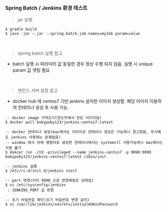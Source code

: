 
### Spring Batch / Jenkins 환경 테스트

> jar 실행

```
$ gradle build
$ java -jar ~.jar --spring.batch.job.names=myJob param=value
```

<br>

> spring batch 실행 참고

* batch 실행 시 파라미터 값 동일한 경우 정상 수행 되지 않음. 실행 시 unique param 값 셋팅 필요

<br>

> 젠킨스 서버 설정 참고

* docker hub 에 centos7 기반 jenkins 설치한 이미지 생성함. 해당 이미지 이용하여 컨테이너 생성 후 사용 가능.

```
-- docker image 가져오기(윈도우에서 만든 이미지임)
$ docker pull bobypoby123/jenkins-centos7:latest

-- docker 컨테이너 생성(mac에서도 이미지로 컨테이너 생성은 가능하나 경고창뜸, 무시해도 jenkins 사용에는 문제없음)
-- window 에서 아래 명령어로 생성한 컨테이너에서는 systemctl 사용가능하나 mac에서는 사용 불가
$ dokcer run -itd -privileged --name jenkins-centos7 -p 9090:9090 bobypoby123/jenkins-centos7:latest /sbin/init

-- jenkins 실행
$ /etc/rc.d/init.d/jenkins start

-- port 변경(이미 9090 으로 변경해놓은 상태임)
$ vi /etc/sysconfig/jenkins
 : JENKINS_PORT 값 변경
 
-- 초기 비밀번호 확인(초기 비밀번호 변경 금지)
$ vi /var/lib/jenkins/secrets/initialAdminPassword

```